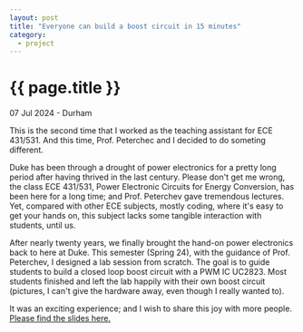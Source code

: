 ```yaml
---
layout: post
title: "Everyone can build a boost circuit in 15 minutes"
category: 
  - project
---
```


{{ page.title }}
================

<p class="meta">07 Jul 2024 - Durham</p>

This is the second time that I worked as the teaching assistant for ECE 431/531. And this time, Prof. Peterchec and I decided to do someting different. 

Duke has been through a drought of power electronics for a pretty long period after having thrived in the last century. Please don't get me wrong, the class ECE 431/531, Power Electronic Circuits for Energy Conversion, has been here for a long time; and Prof. Peterchev gave tremendous lectures. 
Yet, compared with other ECE subjects, mostly coding, where it's easy to get your hands on, this subject lacks some tangible interaction with students, until us. 

After nearly twenty years, we finally brought the hand-on power electronics back to here at Duke. This semester (Spring 24), with the guidance of Prof. Peterchev, I designed a lab session from scratch. The goal is to guide students to build a closed loop boost circuit with a PWM IC UC2823. Most students finished and left the lab happily with their own boost circuit (pictures, I can't give the hardware away, even though I really wanted to). 

It was an exciting experience; and I wish to share this joy with more people.
<a href="assets/lab_session_ece_31_531_duke.pdf">Please find the slides here.</a>
